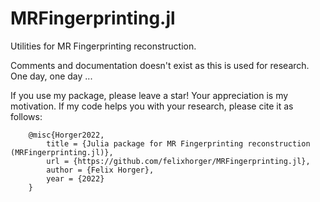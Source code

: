 # MRFingerprinting.jl
Utilities for MR Fingerprinting reconstruction.

Comments and documentation doesn't exist as this is used for research.
One day, one day ...

If you use my package, please leave a star! Your appreciation is my motivation.
If my code helps you with your research, please cite it as follows:
```
	@misc{Horger2022,
		title = {Julia package for MR Fingerprinting reconstruction (MRFingerprinting.jl)},
		url = {https://github.com/felixhorger/MRFingerprinting.jl},
		author = {Felix Horger},
		year = {2022}
	}
```


